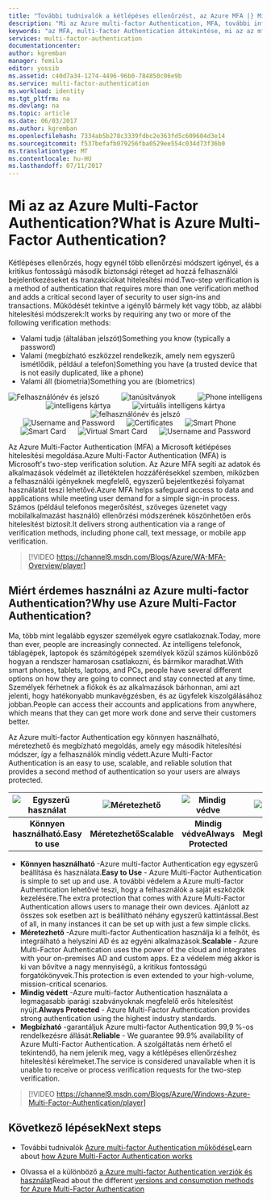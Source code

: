 ```yaml
---
title: "További tudnivalók a kétlépéses ellenőrzést, az Azure MFA |} Microsoft Docs"
description: "Mi az Azure multi-factor Authentication, MFA, további információt a multi-factor Authentication ügyfél és a különböző módszereket és verziók miért érdemes használni. "
keywords: "az MFA, multi-factor Authentication áttekintése, mi az az mfa bemutatása"
services: multi-factor-authentication
documentationcenter: 
author: kgremban
manager: femila
editor: yossib
ms.assetid: c40d7a34-1274-4496-96b0-784850c06e9b
ms.service: multi-factor-authentication
ms.workload: identity
ms.tgt_pltfrm: na
ms.devlang: na
ms.topic: article
ms.date: 06/03/2017
ms.author: kgremban
ms.openlocfilehash: 7334ab5b278c3339fdbc2e363fd5c609604d3e14
ms.sourcegitcommit: f537befafb079256fba0529ee554c034d73f36b0
ms.translationtype: MT
ms.contentlocale: hu-HU
ms.lasthandoff: 07/11/2017
---
```

# <a name="what-is-azure-multi-factor-authentication"></a><span data-ttu-id="c11cd-104">Mi az az Azure Multi-Factor Authentication?</span><span class="sxs-lookup"><span data-stu-id="c11cd-104">What is Azure Multi-Factor Authentication?</span></span>
<span data-ttu-id="c11cd-105">Kétlépéses ellenőrzés, hogy egynél több ellenőrzési módszert igényel, és a kritikus fontosságú második biztonsági réteget ad hozzá felhasználói bejelentkezéseket és tranzakciókat hitelesítési mód.</span><span class="sxs-lookup"><span data-stu-id="c11cd-105">Two-step verification is a method of authentication that requires more than one verification method and adds a critical second layer of security to user sign-ins and transactions.</span></span> <span data-ttu-id="c11cd-106">Működését tekintve a igénylő bármely két vagy több, az alábbi hitelesítési módszerek:</span><span class="sxs-lookup"><span data-stu-id="c11cd-106">It works by requiring any two or more of the following verification methods:</span></span>

* <span data-ttu-id="c11cd-107">Valami tudja (általában jelszót)</span><span class="sxs-lookup"><span data-stu-id="c11cd-107">Something you know (typically a password)</span></span>
* <span data-ttu-id="c11cd-108">Valami (megbízható eszközzel rendelkezik, amely nem egyszerű ismétlődik, például a telefon)</span><span class="sxs-lookup"><span data-stu-id="c11cd-108">Something you have (a trusted device that is not easily duplicated, like a phone)</span></span>
* <span data-ttu-id="c11cd-109">Valami áll (biometria)</span><span class="sxs-lookup"><span data-stu-id="c11cd-109">Something you are (biometrics)</span></span>

<span data-ttu-id="c11cd-110"><center>![Felhasználónév és jelszó](./media/multi-factor-authentication/pword.png) &nbsp; &nbsp; &nbsp; &nbsp; &nbsp; ![tanúsítványok](./media/multi-factor-authentication/phone.png) &nbsp; &nbsp; &nbsp; &nbsp; &nbsp; ![Phone intelligens](./media/multi-factor-authentication/hware.png) &nbsp; &nbsp; &nbsp; &nbsp; &nbsp; ![intelligens kártya](./media/multi-factor-authentication/smart.png) &nbsp; &nbsp; &nbsp; &nbsp; &nbsp; ![virtuális intelligens kártya](./media/multi-factor-authentication/vsmart.png) &nbsp; &nbsp; &nbsp; &nbsp; &nbsp; ![felhasználónév és jelszó](./media/multi-factor-authentication/cert.png)</center></span><span class="sxs-lookup"><span data-stu-id="c11cd-110"><center>![Username and Password](./media/multi-factor-authentication/pword.png) &nbsp;&nbsp;&nbsp;&nbsp;&nbsp;![Certificates](./media/multi-factor-authentication/phone.png) &nbsp;&nbsp;&nbsp;&nbsp;&nbsp;![Smart Phone](./media/multi-factor-authentication/hware.png) &nbsp;&nbsp;&nbsp;&nbsp;&nbsp;![Smart Card](./media/multi-factor-authentication/smart.png) &nbsp;&nbsp;&nbsp;&nbsp;&nbsp;![Virtual Smart Card](./media/multi-factor-authentication/vsmart.png) &nbsp;&nbsp;&nbsp;&nbsp;&nbsp;![Username and Password](./media/multi-factor-authentication/cert.png)</center></span></span>

<span data-ttu-id="c11cd-111">Az Azure Multi-Factor Authentication (MFA) a Microsoft kétlépéses hitelesítési megoldása.</span><span class="sxs-lookup"><span data-stu-id="c11cd-111">Azure Multi-Factor Authentication (MFA) is Microsoft's two-step verification solution.</span></span> <span data-ttu-id="c11cd-112">Az Azure MFA segíti az adatok és alkalmazások védelmét az illetéktelen hozzáférésekkel szemben, miközben a felhasználói igényeknek megfelelő, egyszerű bejelentkezési folyamat használatát teszi lehetővé.</span><span class="sxs-lookup"><span data-stu-id="c11cd-112">Azure MFA helps safeguard access to data and applications while meeting user demand for a simple sign-in process.</span></span> <span data-ttu-id="c11cd-113">Számos (például telefonos megerősítést, szöveges üzenetet vagy mobilalkalmazást használó) ellenőrzési módszerének köszönhetően erős hitelesítést biztosít.</span><span class="sxs-lookup"><span data-stu-id="c11cd-113">It delivers strong authentication via a range of verification methods, including phone call, text message, or mobile app verification.</span></span>

> [!VIDEO https://channel9.msdn.com/Blogs/Azure/WA-MFA-Overview/player]
>
>

## <a name="why-use-azure-multi-factor-authentication"></a><span data-ttu-id="c11cd-114">Miért érdemes használni az Azure multi-factor Authentication?</span><span class="sxs-lookup"><span data-stu-id="c11cd-114">Why use Azure Multi-Factor Authentication?</span></span>
<span data-ttu-id="c11cd-115">Ma, több mint legalább egyszer személyek egyre csatlakoznak.</span><span class="sxs-lookup"><span data-stu-id="c11cd-115">Today, more than ever, people are increasingly connected.</span></span> <span data-ttu-id="c11cd-116">Az intelligens telefonok, táblagépek, laptopok és számítógépek személyek közül számos különböző hogyan a rendszer hamarosan csatlakozni, és bármikor maradhat.</span><span class="sxs-lookup"><span data-stu-id="c11cd-116">With smart phones, tablets, laptops, and PCs, people have several different options on how they are going to connect and stay connected at any time.</span></span> <span data-ttu-id="c11cd-117">Személyek férhetnek a fiókok és az alkalmazások bárhonnan, ami azt jelenti, hogy hatékonyabb munkavégzésben, és az ügyfelek kiszolgálásához jobban.</span><span class="sxs-lookup"><span data-stu-id="c11cd-117">People can access their accounts and applications from anywhere, which means that they can get more work done and serve their customers better.</span></span>

<span data-ttu-id="c11cd-118">Az Azure multi-factor Authentication egy könnyen használható, méretezhető és megbízható megoldás, amely egy második hitelesítési módszer, így a felhasználók mindig védett.</span><span class="sxs-lookup"><span data-stu-id="c11cd-118">Azure Multi-Factor Authentication is an easy to use, scalable, and reliable solution that provides a second method of authentication so your users are always protected.</span></span>

| ![Egyszerű használat](./media/multi-factor-authentication/simple.png) | ![Méretezhető](./media/multi-factor-authentication/scalable.png) | ![Mindig védve](./media/multi-factor-authentication/protected.png) | ![Megbízható](./media/multi-factor-authentication/reliable.png) |
|:---:|:---:|:---:|:---:|
| <span data-ttu-id="c11cd-123">**Könnyen használható.**</span><span class="sxs-lookup"><span data-stu-id="c11cd-123">**Easy to use**</span></span> |<span data-ttu-id="c11cd-124">**Méretezhető**</span><span class="sxs-lookup"><span data-stu-id="c11cd-124">**Scalable**</span></span> |<span data-ttu-id="c11cd-125">**Mindig védve**</span><span class="sxs-lookup"><span data-stu-id="c11cd-125">**Always Protected**</span></span> |<span data-ttu-id="c11cd-126">**Megbízható**</span><span class="sxs-lookup"><span data-stu-id="c11cd-126">**Reliable**</span></span> |

* <span data-ttu-id="c11cd-127">**Könnyen használható** -Azure multi-factor Authentication egy egyszerű beállítása és használata.</span><span class="sxs-lookup"><span data-stu-id="c11cd-127">**Easy to Use** - Azure Multi-Factor Authentication is simple to set up and use.</span></span> <span data-ttu-id="c11cd-128">A további védelem a Azure multi-factor Authentication lehetővé teszi, hogy a felhasználók a saját eszközök kezelésére.</span><span class="sxs-lookup"><span data-stu-id="c11cd-128">The extra protection that comes with Azure Multi-Factor Authentication allows users to manage their own devices.</span></span> <span data-ttu-id="c11cd-129">Ajánlott az összes sok esetben azt is beállítható néhány egyszerű kattintással.</span><span class="sxs-lookup"><span data-stu-id="c11cd-129">Best of all, in many instances it can be set up with just a few simple clicks.</span></span>
* <span data-ttu-id="c11cd-130">**Méretezhető** -Azure multi-factor Authentication használja ki a felhőt, és integrálható a helyszíni AD és az egyéni alkalmazások.</span><span class="sxs-lookup"><span data-stu-id="c11cd-130">**Scalable** - Azure Multi-Factor Authentication uses the power of the cloud and integrates with your on-premises AD and custom apps.</span></span> <span data-ttu-id="c11cd-131">Ez a védelem még akkor is ki van bővítve a nagy mennyiségű, a kritikus fontosságú forgatókönyvek.</span><span class="sxs-lookup"><span data-stu-id="c11cd-131">This protection is even extended to your high-volume, mission-critical scenarios.</span></span>
* <span data-ttu-id="c11cd-132">**Mindig védett** -Azure multi-factor Authentication használata a legmagasabb iparági szabványoknak megfelelő erős hitelesítést nyújt.</span><span class="sxs-lookup"><span data-stu-id="c11cd-132">**Always Protected** - Azure Multi-Factor Authentication provides strong authentication using the highest industry standards.</span></span>
* <span data-ttu-id="c11cd-133">**Megbízható** -garantáljuk Azure multi-factor Authentication 99,9 %-os rendelkezésre állását.</span><span class="sxs-lookup"><span data-stu-id="c11cd-133">**Reliable** - We guarantee 99.9% availability of Azure Multi-Factor Authentication.</span></span> <span data-ttu-id="c11cd-134">A szolgáltatás nem érhető el tekintendő, ha nem jelenik meg, vagy a kétlépéses ellenőrzéshez hitelesítési kérelmeket.</span><span class="sxs-lookup"><span data-stu-id="c11cd-134">The service is considered unavailable when it is unable to receive or process verification requests for the two-step verification.</span></span>

> [!VIDEO https://channel9.msdn.com/Blogs/Azure/Windows-Azure-Multi-Factor-Authentication/player]


## <a name="next-steps"></a><span data-ttu-id="c11cd-135">Következő lépések</span><span class="sxs-lookup"><span data-stu-id="c11cd-135">Next steps</span></span>

- <span data-ttu-id="c11cd-136">További tudnivalók [Azure multi-factor Authentication működése](multi-factor-authentication-how-it-works.md)</span><span class="sxs-lookup"><span data-stu-id="c11cd-136">Learn about [how Azure Multi-Factor Authentication works](multi-factor-authentication-how-it-works.md)</span></span>

- <span data-ttu-id="c11cd-137">Olvassa el a különböző [a Azure multi-factor Authentication verziók és használat](multi-factor-authentication-versions-plans.md)</span><span class="sxs-lookup"><span data-stu-id="c11cd-137">Read about the different [versions and consumption methods for Azure Multi-Factor Authentication](multi-factor-authentication-versions-plans.md)</span></span>
